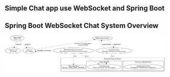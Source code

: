 ## Simple Chat app use WebSocket and Spring Boot 

## Spring Boot WebSocket Chat System Overview
![Image](./generate-map-v1.jpeg "Generate-map verion 1")
